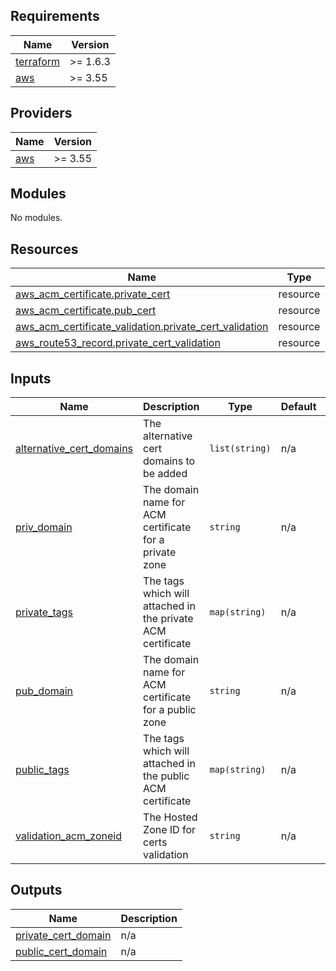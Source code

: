 <!-- BEGIN_TF_DOCS -->
## Requirements

| Name | Version |
|------|---------|
| <a name="requirement_terraform"></a> [terraform](#requirement\_terraform) | >= 1.6.3 |
| <a name="requirement_aws"></a> [aws](#requirement\_aws) | >= 3.55 |

## Providers

| Name | Version |
|------|---------|
| <a name="provider_aws"></a> [aws](#provider\_aws) | >= 3.55 |

## Modules

No modules.

## Resources

| Name | Type |
|------|------|
| [aws_acm_certificate.private_cert](https://registry.terraform.io/providers/hashicorp/aws/latest/docs/resources/acm_certificate) | resource |
| [aws_acm_certificate.pub_cert](https://registry.terraform.io/providers/hashicorp/aws/latest/docs/resources/acm_certificate) | resource |
| [aws_acm_certificate_validation.private_cert_validation](https://registry.terraform.io/providers/hashicorp/aws/latest/docs/resources/acm_certificate_validation) | resource |
| [aws_route53_record.private_cert_validation](https://registry.terraform.io/providers/hashicorp/aws/latest/docs/resources/route53_record) | resource |

## Inputs

| Name | Description | Type | Default | Required |
|------|-------------|------|---------|:--------:|
| <a name="input_alternative_cert_domains"></a> [alternative\_cert\_domains](#input\_alternative\_cert\_domains) | The alternative cert domains to be added | `list(string)` | n/a | yes |
| <a name="input_priv_domain"></a> [priv\_domain](#input\_priv\_domain) | The domain name for ACM certificate for a private zone | `string` | n/a | yes |
| <a name="input_private_tags"></a> [private\_tags](#input\_private\_tags) | The tags which will attached in the private ACM certificate | `map(string)` | n/a | yes |
| <a name="input_pub_domain"></a> [pub\_domain](#input\_pub\_domain) | The domain name for ACM certificate for a public zone | `string` | n/a | yes |
| <a name="input_public_tags"></a> [public\_tags](#input\_public\_tags) | The tags which will attached in the public ACM certificate | `map(string)` | n/a | yes |
| <a name="input_validation_acm_zoneid"></a> [validation\_acm\_zoneid](#input\_validation\_acm\_zoneid) | The Hosted Zone ID for certs validation | `string` | n/a | yes |

## Outputs

| Name | Description |
|------|-------------|
| <a name="output_private_cert_domain"></a> [private\_cert\_domain](#output\_private\_cert\_domain) | n/a |
| <a name="output_public_cert_domain"></a> [public\_cert\_domain](#output\_public\_cert\_domain) | n/a |
<!-- END_TF_DOCS -->
